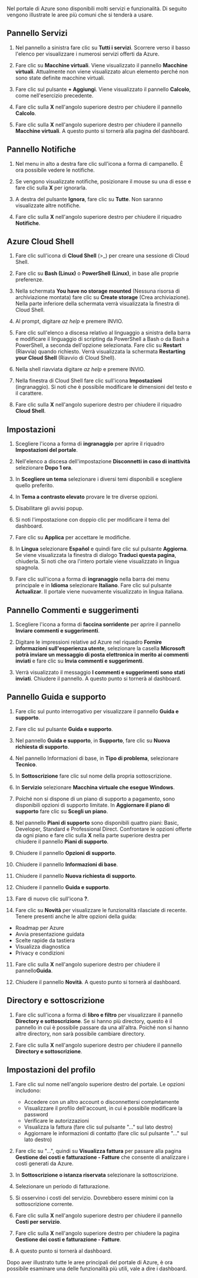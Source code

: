 Nel portale di Azure sono disponibili molti servizi e funzionalità. Di seguito vengono illustrate le aree più comuni che si tenderà a usare.

## <a name="services-blade"></a>Pannello Servizi

1. Nel pannello a sinistra fare clic su **Tutti i servizi**. Scorrere verso il basso l'elenco per visualizzare i numerosi servizi offerti da Azure.

1. Fare clic su **Macchine virtuali**. Viene visualizzato il pannello **Macchine virtuali**. Attualmente non viene visualizzato alcun elemento perché non sono state definite macchine virtuali.

1. Fare clic sul pulsante **+ Aggiungi**. Viene visualizzato il pannello **Calcolo**, come nell'esercizio precedente.

1. Fare clic sulla **X** nell'angolo superiore destro per chiudere il pannello **Calcolo**.

1. Fare clic sulla **X** nell'angolo superiore destro per chiudere il pannello **Macchine virtuali**. A questo punto si tornerà alla pagina del dashboard.

## <a name="notifications-blade"></a>Pannello Notifiche

1. Nel menu in alto a destra fare clic sull'icona a forma di campanello. È ora possibile vedere le notifiche.

1. Se vengono visualizzate notifiche, posizionare il mouse su una di esse e fare clic sulla **X** per ignorarla.

1. A destra del pulsante **Ignora**, fare clic su **Tutte**. Non saranno visualizzate altre notifiche.

1. Fare clic sulla **X** nell'angolo superiore destro per chiudere il riquadro **Notifiche**.

## <a name="azure-cloud-shell"></a>Azure Cloud Shell

1. Fare clic sull'icona di **Cloud Shell** (>_) per creare una sessione di Cloud Shell.

1. Fare clic su **Bash (Linux)** o **PowerShell (Linux)**, in base alle proprie preferenze.

1. Nella schermata **You have no storage mounted** (Nessuna risorsa di archiviazione montata) fare clic su **Create storage** (Crea archiviazione). Nella parte inferiore della schermata verrà visualizzata la finestra di Cloud Shell.

1. Al prompt, digitare *az help* e premere INVIO.

1. Fare clic sull'elenco a discesa relativo al linguaggio a sinistra della barra e modificare il linguaggio di scripting da PowerShell a Bash o da Bash a PowerShell, a seconda dell'opzione selezionata. Fare clic su **Restart** (Riavvia) quando richiesto. Verrà visualizzata la schermata **Restarting your Cloud Shell** (Riavvio di Cloud Shell).

1. Nella shell riavviata digitare *az help* e premere INVIO.

1. Nella finestra di Cloud Shell fare clic sull'icona **Impostazioni** (ingranaggio). Si noti che è possibile modificare le dimensioni del testo e il carattere.

1. Fare clic sulla **X** nell'angolo superiore destro per chiudere il riquadro **Cloud Shell**.

## <a name="settings"></a>Impostazioni

1. Scegliere l'icona a forma di **ingranaggio** per aprire il riquadro **Impostazioni del portale**.

1. Nell'elenco a discesa dell'impostazione **Disconnetti in caso di inattività** selezionare **Dopo 1 ora**.

1. In **Scegliere un tema** selezionare i diversi temi disponibili e scegliere quello preferito.

1. In **Tema a contrasto elevato** provare le tre diverse opzioni.

1. Disabilitare gli avvisi popup.

1. Si noti l'impostazione con doppio clic per modificare il tema del dashboard.

1. Fare clic su **Applica** per accettare le modifiche.

1. In **Lingua** selezionare **Español** e quindi fare clic sul pulsante **Aggiorna**. Se viene visualizzata la finestra di dialogo **Traduci questa pagina**, chiuderla. Si noti che ora l'intero portale viene visualizzato in lingua spagnola.

1. Fare clic sull'icona a forma di **ingranaggio** nella barra dei menu principale e in **Idioma** selezionare **Italiano**. Fare clic sul pulsante **Actualizar**. Il portale viene nuovamente visualizzato in lingua italiana.

## <a name="feedback-blade"></a>Pannello Commenti e suggerimenti

1. Scegliere l'icona a forma di **faccina sorridente** per aprire il pannello **Inviare commenti e suggerimenti**.

1. Digitare le impressioni relative ad Azure nel riquadro **Fornire informazioni sull'esperienza utente**, selezionare la casella **Microsoft potrà inviare un messaggio di posta elettronica in merito ai commenti inviati** e fare clic su **Invia commenti e suggerimenti**.

1. Verrà visualizzato il messaggio **I commenti e suggerimenti sono stati inviati**. Chiudere il pannello. A questo punto si tornerà al dashboard.

## <a name="help-blade"></a>Pannello Guida e supporto

1. Fare clic sul punto interrogativo per visualizzare il pannello **Guida e supporto**.

1. Fare clic sul pulsante **Guida e supporto**.

1. Nel pannello **Guida e supporto**, in **Supporto**, fare clic su **Nuova richiesta di supporto**.

1. Nel pannello Informazioni di base, in **Tipo di problema**, selezionare **Tecnico**.

1. In **Sottoscrizione** fare clic sul nome della propria sottoscrizione.

1. In **Servizio** selezionare **Macchina virtuale che esegue Windows**.

1. Poiché non si dispone di un piano di supporto a pagamento, sono disponibili opzioni di supporto limitate. In **Aggiornare il piano di supporto** fare clic su **Scegli un piano**.

1. Nel pannello **Piani di supporto** sono disponibili quattro piani: Basic, Developer, Standard e Professional Direct. Confrontare le opzioni offerte da ogni piano e fare clic sulla **X** nella parte superiore destra per chiudere il pannello **Piani di supporto**.

1. Chiudere il pannello **Opzioni di supporto**.

1. Chiudere il pannello **Informazioni di base**.

1. Chiudere il pannello **Nuova richiesta di supporto**.

1. Chiudere il pannello **Guida e supporto**.

1. Fare di nuovo clic sull'icona **?**.

1. Fare clic su **Novità** per visualizzare le funzionalità rilasciate di recente. Tenere presenti anche le altre opzioni della guida:

- Roadmap per Azure
- Avvia presentazione guidata
- Scelte rapide da tastiera
- Visualizza diagnostica
- Privacy e condizioni

11. Fare clic sulla **X** nell'angolo superiore destro per chiudere il pannello**Guida**.

11. Chiudere il pannello **Novità**. A questo punto si tornerà al dashboard.

## <a name="directory-and-subscription"></a>Directory e sottoscrizione

1. Fare clic sull'icona a forma di **libro e filtro** per visualizzare il pannello **Directory e sottoscrizione**.  Se si hanno più directory, questo è il pannello in cui è possibile passare da una all'altra. Poiché non si hanno altre directory, non sarà possibile cambiare directory.

1. Fare clic sulla **X** nell'angolo superiore destro per chiudere il pannello **Directory e sottoscrizione**.

## <a name="profile-settings"></a>Impostazioni del profilo

1. Fare clic sul nome nell'angolo superiore destro del portale. Le opzioni includono:

    - Accedere con un altro account o disconnettersi completamente
    - Visualizzare il profilo dell'account, in cui è possibile modificare la password
    - Verificare le autorizzazioni
    - Visualizza la fattura (fare clic sul pulsante "..." sul lato destro)
    - Aggiornare le informazioni di contatto (fare clic sul pulsante "..." sul lato destro)

1. Fare clic su "...", quindi su **Visualizza fattura** per passare alla pagina **Gestione dei costi e fatturazione - Fatture** che consente di analizzare i costi generati da Azure.

1. In **Sottoscrizione o istanza riservata** selezionare la sottoscrizione.

1. Selezionare un periodo di fatturazione.

1. Si osservino i costi del servizio. Dovrebbero essere minimi con la sottoscrizione corrente.

1. Fare clic sulla **X** nell'angolo superiore destro per chiudere il pannello **Costi per servizio**.

1. Fare clic sulla **X** nell'angolo superiore destro per chiudere la pagina **Gestione dei costi e fatturazione - Fatture**.

1. A questo punto si tornerà al dashboard.

Dopo aver illustrato tutte le aree principali del portale di Azure, è ora possibile esaminare una delle funzionalità più utili, vale a dire i dashboard.